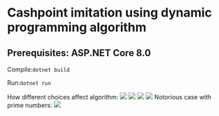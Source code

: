 <h1>Cashpoint imitation using dynamic programming algorithm</h1>
<h2>Prerequisites: ASP.NET Core 8.0</h2>
<p>Compile:<code>dotnet build</code></p>
<p>Run:<code>dotnet run</code></p>
<p>
  How different choices affect algorithm:
  <img src="https://github.com/SynI20N/Cashpoint/blob/main/img/1.png">
  <img src="https://github.com/SynI20N/Cashpoint/blob/main/img/2.png">
  <img src="https://github.com/SynI20N/Cashpoint/blob/main/img/3.png">
  <img src="https://github.com/SynI20N/Cashpoint/blob/main/img/4.png">
  Notorious case with prime numbers:
  <img src="https://github.com/SynI20N/Cashpoint/blob/main/img/5.png">
</p>
